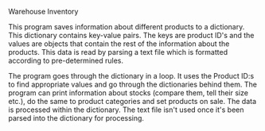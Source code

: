 Warehouse Inventory

This program saves information about different products to a dictionary. This
dictionary contains key-value pairs. The keys are product ID's and the values
are objects that contain the rest of the information about the products. This
data is read by parsing a text file which is formatted according to
pre-determined rules.

The program goes through the dictionary in a loop. It uses the Product ID:s to
find appropriate values and go through the dictionaries behind them. The
program can print information about stocks (compare them,
tell their size etc.), do the same to product categories
and set products on sale. The data is processed within
the dictionary. The text file isn't used once it's been
parsed into the dictionary for processing.
